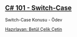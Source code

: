 ## [C# 101 - Switch-Case](https://app.patika.dev/courses/csharp-101/2-switch-case)
Switch-Case Konusu - Ödev

[Hazırlayan: Betül Çelik Çetin](https://app.patika.dev/celikbet)